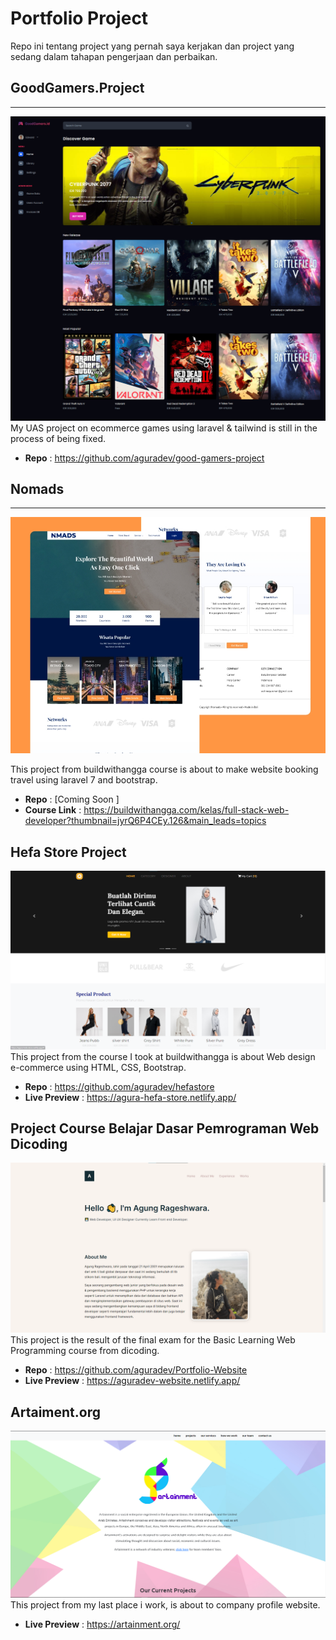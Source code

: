 # Portfolio Project
Repo ini tentang project yang pernah saya kerjakan dan project yang sedang dalam tahapan pengerjaan dan perbaikan.

## GoodGamers.Project
****
![GoodGamers.project](/image/goodgamers-project.jpg)
My UAS project on ecommerce games using laravel & tailwind is still in the process of being fixed.
- **Repo** : https://github.com/aguradev/good-gamers-project


## Nomads
****
![Nomads](/image/Nomads_UI.jpg)

This project from buildwithangga course is about to make website booking travel using laravel 7 and bootstrap.
- **Repo** : [Coming Soon ]
- **Course Link** : https://buildwithangga.com/kelas/full-stack-web-developer?thumbnail=jyrQ6P4CEy.126&main_leads=topics

## Hefa Store Project
![Hefa Store Project](/image/hefa-store.png)
This project from the course I took at buildwithangga is about Web design e-commerce using HTML, CSS, Bootstrap.
- **Repo** : https://github.com/aguradev/hefastore
- **Live Preview** : https://agura-hefa-store.netlify.app/

## Project Course Belajar Dasar Pemrograman Web Dicoding
![Portfolio Website](/image/portfolio.png)
This project is the result of the final exam for the Basic Learning Web Programming course from dicoding.
- **Repo** : https://github.com/aguradev/Portfolio-Website
- **Live Preview** : https://aguradev-website.netlify.app/

## Artaiment.org
![artaiment.org](/image/artaiment.org.png)
This project from my last place i work, is about to company profile website.
- **Live Preview** : https://artainment.org/
